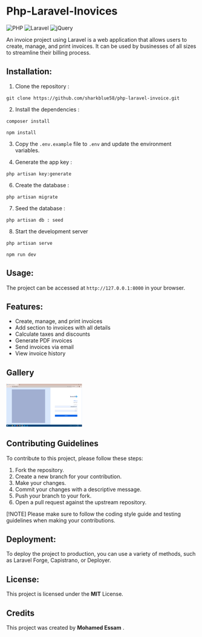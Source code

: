 # Php-Laravel-Inovices
![PHP](https://img.shields.io/badge/php-%23777BB4.svg?style=for-the-badge&logo=php&logoColor=white)
![Laravel](https://img.shields.io/badge/laravel-%23FF2D20.svg?style=for-the-badge&logo=laravel&logoColor=white)
![jQuery](https://img.shields.io/badge/jquery-%230769AD.svg?style=for-the-badge&logo=jquery&logoColor=white)

 An invoice project using Laravel is a web application that allows users to create, manage, and print invoices. It can be used by businesses of all sizes to streamline their billing process.

 ## Installation:

1. Clone the repository :

```
git clone https://github.com/sharkblue58/php-laravel-invoice.git
```
2. Install the dependencies :

```
composer install
```
```
npm install
```

3.	Copy the ```.env.example``` file to ```.env``` and update the environment variables.

4.	Generate the app key :

```
php artisan key:generate
```
   
6.	Create the database :

```
php artisan migrate
```

7. Seed the database :
   
```
php artisan db : seed
```

8.	Start the development server

```
php artisan serve
```
```
npm run dev
```

## Usage:

The project can be accessed at ```http://127.0.0.1:8000``` in your browser.

## Features:

- Create, manage, and print invoices
- Add section to invoices with all details
- Calculate taxes and discounts
- Generate PDF invoices
- Send invoices via email
- View invoice history

## Gallery

<div>
<img src="https://github.com/sharkblue58/php-laravel-invoice/blob/main/public/assets/gallery/invovice1.png" width="200">
</div>

## Contributing Guidelines

To contribute to this project, please follow these steps:

1. Fork the repository.
2. Create a new branch for your contribution.
3. Make your changes.
4. Commit your changes with a descriptive message.
5. Push your branch to your fork.
6. Open a pull request against the upstream repository.

[!NOTE]  Please make sure to follow the coding style guide and testing guidelines when making your contributions.

## Deployment:

To deploy the project to production, you can use a variety of methods, such as Laravel Forge, Capistrano, or Deployer.

## License:

This project is licensed under the **MIT** License.

## Credits

This project was created by **Mohamed Essam** .


